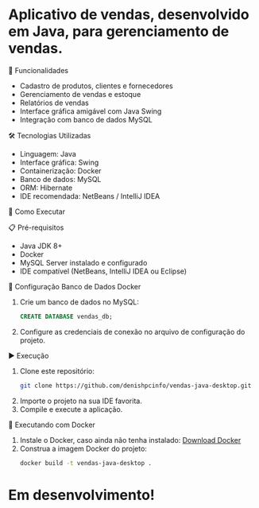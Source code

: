 # Aplicativo de vendas, desenvolvido em Java, para gerenciamento de vendas.

📌 Funcionalidades
- Cadastro de produtos, clientes e fornecedores
- Gerenciamento de vendas e estoque
- Relatórios de vendas
- Interface gráfica amigável com Java Swing
- Integração com banco de dados MySQL

🛠️ Tecnologias Utilizadas
- Linguagem: Java
- Interface gráfica: Swing
- Containerização: Docker
- Banco de dados: MySQL
- ORM: Hibernate 
- IDE recomendada: NetBeans / IntelliJ IDEA

🚀 Como Executar

📋 Pré-requisitos
- Java JDK 8+
- Docker
- MySQL Server instalado e configurado
- IDE compatível (NetBeans, IntelliJ IDEA ou Eclipse)

🔧 Configuração Banco de Dados Docker
1. Crie um banco de dados no MySQL:
    ```sql
    CREATE DATABASE vendas_db;
    ```
2. Configure as credenciais de conexão no arquivo de configuração do projeto.

▶️ Execução
1. Clone este repositório:
    ```sh
    git clone https://github.com/denishpcinfo/vendas-java-desktop.git
    ```
2. Importe o projeto na sua IDE favorita.
3. Compile e execute a aplicação.

🐳 Executando com Docker

1. Instale o Docker, caso ainda não tenha instalado: [Download Docker](https://www.docker.com/get-started)
2. Construa a imagem Docker do projeto:
   ```bash
   docker build -t vendas-java-desktop .


# Em desenvolvimento!
